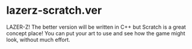 # lazerz-scratch.ver
LAZER-Z! The better version will be written in C++ but Scratch is a great concept place! 
You can put your art to use and see how the game might look, without much effort.
 
